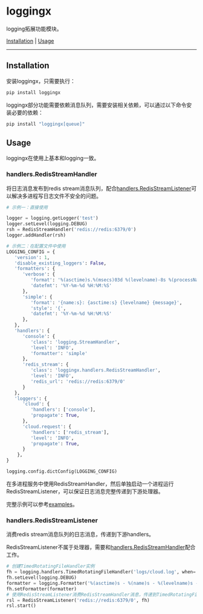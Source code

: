 # loggingx

logging拓展功能模块。

[Installation](#installation) |  [Usage](#usage)
***

## Installation

安装loggingx，只需要执行：

``` bash
pip install loggingx
```

loggingx部分功能需要依赖消息队列，需要安装相关依赖，可以通过以下命令安装必要的依赖：

``` bash
pip install "loggingx[queue]"
```

## Usage

loggingx在使用上基本和logging一致。

### handlers.RedisStreamHandler

将日志消息发布到redis stream消息队列，配合[handlers.RedisStreamListener](#handlersredisstreamlistener)可以解决多进程写日志文件不安全的问题。

``` python
# 示例一：直接使用

logger = logging.getLogger('test')
logger.setLevel(logging.DEBUG)
rsh = RedisStreamHandler('redis://redis:6379/0')
logger.addHandler(rsh)

# 示例二：在配置文件中使用
LOGGING_CONFIG = {
   'version': 1,
   'disable_existing_loggers': False,
   'formatters': {
      'verbose': {
         'format': '%(asctime)s.%(msecs)03d %(levelname)-8s %(processName)s:%(threadName)s %(pathname)s:%(lineno)d - %(message)s',
         'datefmt': '%Y-%m-%d %H:%M:%S'
      },
      'simple': {
         'format': '{name:s}: {asctime:s} {levelname} {message}',
         'style': '{',
         'datefmt': '%Y-%m-%d %H:%M:%S'
      },
   },
   'handlers': {
      'console': {
         'class': 'logging.StreamHandler',
         'level': 'INFO',
         'formatter': 'simple'
      },
      'redis_stream': {
         'class': 'loggingx.handlers.RedisStreamHandler',
         'level': 'INFO',
         'redis_url': 'redis://redis:6379/0'
      }
   },
   'loggers': {
      'cloud': {
         'handlers': ['console'],
         'propagate': True,
      },
      'cloud.request': {
         'handlers': ['redis_stream'],
         'level': 'INFO',
         'propagate': True,
      }
    },
}

logging.config.dictConfig(LOGGING_CONFIG)
```

在多进程服务中使用RedisStreamHandler，然后单独启动一个进程运行RedisStreamListener，可以保证日志消息完整传递到下游处理器。

完整示例可以参考[examples](examples/redis_stream_handler.py)。

### handlers.RedisStreamListener

消费redis stream消息队列的日志消息，传递到下游handlers。

RedisStreamListener不属于处理器，需要和[handlers.RedisStreamHandler](#handlersredisstreamhandler)配合工作。

``` python
# 创建TimedRotatingFileHandler实例
fh = logging.handlers.TimedRotatingFileHandler('logs/cloud.log', when='M', backupCount=5)
fh.setLevel(logging.DEBUG)
formatter = logging.Formatter('%(asctime)s - %(name)s - %(levelname)s - %(message)s')
fh.setFormatter(formatter)
# 使用RedisStreamListener消费RedisStreamHandler消息，传递到TimedRotatingFileHandler
rsl = RedisStreamListener('redis://redis:6379/0', fh)
rsl.start()
```
